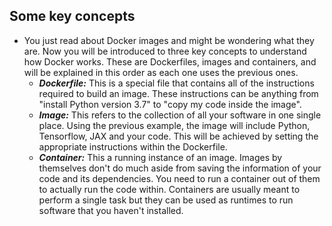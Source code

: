 ## Some key concepts
  + You just read about Docker images and might be wondering what they are. Now you will be introduced to three key concepts to understand how Docker works. These are Dockerfiles, images and containers, and will be explained in this order as each one uses the previous ones.
    + ***Dockerfile:*** This is a special file that contains all of the instructions required to build an image. These instructions can be anything from "install Python version 3.7" to "copy my code inside the image".
    + ***Image:*** This refers to the collection of all your software in one single place. Using the previous example, the image will include Python, Tensorflow, JAX and your code. This will be achieved by setting the appropriate instructions within the Dockerfile.
    + ***Container:*** This a running instance of an image. Images by themselves don't do much aside from saving the information of your code and its dependencies. You need to run a container out of them to actually run the code within. Containers are usually meant to perform a single task but they can be used as runtimes to run software that you haven't installed.